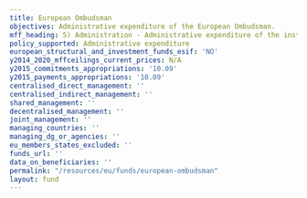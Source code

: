```yaml
---
title: European Ombudsman
objectives: Administrative expenditure of the European Ombudsman.
mff_heading: 5) Administration - Administrative expenditure of the institutions
policy_supported: Administrative expenditure
european_structural_and_investment_funds_esif: 'NO'
y2014_2020_mffceilings_current_prices: N/A
y2015_commitments_appropriations: '10.09'
y2015_payments_appropriations: '10.09'
centralised_direct_management: ''
centralised_indirect_management: ''
shared_management: ''
decentralised_management: ''
joint_management: ''
managing_countries: ''
managing_dg_or_agencies: ''
eu_members_states_excluded: ''
funds_url: ''
data_on_beneficiaries: ''
permalink: "/resources/eu/funds/european-ombudsman"
layout: fund
---
```

